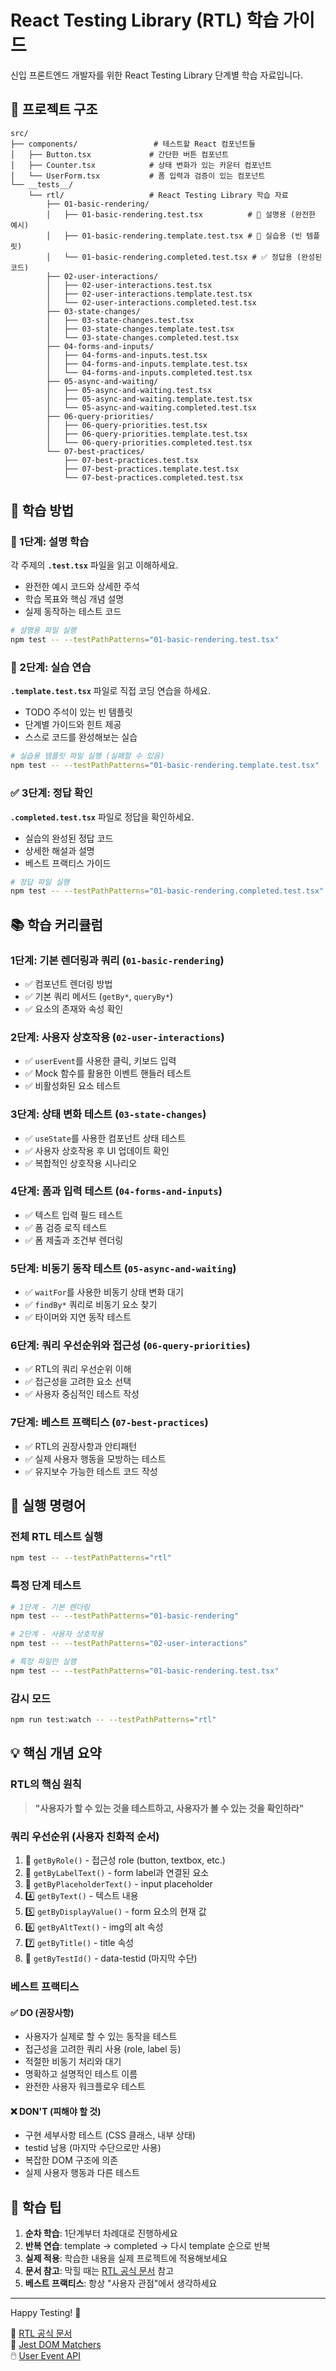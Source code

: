 # React Testing Library (RTL) 학습 가이드

신입 프론트엔드 개발자를 위한 React Testing Library 단계별 학습 자료입니다.

## 📁 프로젝트 구조

```
src/
├── components/                 # 테스트할 React 컴포넌트들
│   ├── Button.tsx             # 간단한 버튼 컴포넌트
│   ├── Counter.tsx            # 상태 변화가 있는 카운터 컴포넌트
│   └── UserForm.tsx           # 폼 입력과 검증이 있는 컴포넌트
└── __tests__/
    └── rtl/                   # React Testing Library 학습 자료
        ├── 01-basic-rendering/
        │   ├── 01-basic-rendering.test.tsx          # 📖 설명용 (완전한 예시)
        │   ├── 01-basic-rendering.template.test.tsx # 📝 실습용 (빈 템플릿)
        │   └── 01-basic-rendering.completed.test.tsx # ✅ 정답용 (완성된 코드)
        ├── 02-user-interactions/
        │   ├── 02-user-interactions.test.tsx
        │   ├── 02-user-interactions.template.test.tsx
        │   └── 02-user-interactions.completed.test.tsx
        ├── 03-state-changes/
        │   ├── 03-state-changes.test.tsx
        │   ├── 03-state-changes.template.test.tsx
        │   └── 03-state-changes.completed.test.tsx
        ├── 04-forms-and-inputs/
        │   ├── 04-forms-and-inputs.test.tsx
        │   ├── 04-forms-and-inputs.template.test.tsx
        │   └── 04-forms-and-inputs.completed.test.tsx
        ├── 05-async-and-waiting/
        │   ├── 05-async-and-waiting.test.tsx
        │   ├── 05-async-and-waiting.template.test.tsx
        │   └── 05-async-and-waiting.completed.test.tsx
        ├── 06-query-priorities/
        │   ├── 06-query-priorities.test.tsx
        │   ├── 06-query-priorities.template.test.tsx
        │   └── 06-query-priorities.completed.test.tsx
        └── 07-best-practices/
            ├── 07-best-practices.test.tsx
            ├── 07-best-practices.template.test.tsx
            └── 07-best-practices.completed.test.tsx
```

## 🎯 학습 방법

### 📖 1단계: 설명 학습
각 주제의 **`.test.tsx`** 파일을 읽고 이해하세요.
- 완전한 예시 코드와 상세한 주석
- 학습 목표와 핵심 개념 설명
- 실제 동작하는 테스트 코드

```bash
# 설명용 파일 실행
npm test -- --testPathPatterns="01-basic-rendering.test.tsx"
```

### 📝 2단계: 실습 연습
**`.template.test.tsx`** 파일로 직접 코딩 연습을 하세요.
- TODO 주석이 있는 빈 템플릿
- 단계별 가이드와 힌트 제공
- 스스로 코드를 완성해보는 실습

```bash
# 실습용 템플릿 파일 실행 (실패할 수 있음)
npm test -- --testPathPatterns="01-basic-rendering.template.test.tsx"
```

### ✅ 3단계: 정답 확인
**`.completed.test.tsx`** 파일로 정답을 확인하세요.
- 실습의 완성된 정답 코드
- 상세한 해설과 설명
- 베스트 프랙티스 가이드

```bash
# 정답 파일 실행
npm test -- --testPathPatterns="01-basic-rendering.completed.test.tsx"
```

## 📚 학습 커리큘럼

### 1단계: 기본 렌더링과 쿼리 (`01-basic-rendering`)
- ✅ 컴포넌트 렌더링 방법
- ✅ 기본 쿼리 메서드 (`getBy*`, `queryBy*`)
- ✅ 요소의 존재와 속성 확인

### 2단계: 사용자 상호작용 (`02-user-interactions`)
- ✅ `userEvent`를 사용한 클릭, 키보드 입력
- ✅ Mock 함수를 활용한 이벤트 핸들러 테스트
- ✅ 비활성화된 요소 테스트

### 3단계: 상태 변화 테스트 (`03-state-changes`)
- ✅ `useState`를 사용한 컴포넌트 상태 테스트
- ✅ 사용자 상호작용 후 UI 업데이트 확인
- ✅ 복합적인 상호작용 시나리오

### 4단계: 폼과 입력 테스트 (`04-forms-and-inputs`)
- ✅ 텍스트 입력 필드 테스트
- ✅ 폼 검증 로직 테스트
- ✅ 폼 제출과 조건부 렌더링

### 5단계: 비동기 동작 테스트 (`05-async-and-waiting`)
- ✅ `waitFor`를 사용한 비동기 상태 변화 대기
- ✅ `findBy*` 쿼리로 비동기 요소 찾기
- ✅ 타이머와 지연 동작 테스트

### 6단계: 쿼리 우선순위와 접근성 (`06-query-priorities`)
- ✅ RTL의 쿼리 우선순위 이해
- ✅ 접근성을 고려한 요소 선택
- ✅ 사용자 중심적인 테스트 작성

### 7단계: 베스트 프랙티스 (`07-best-practices`)
- ✅ RTL의 권장사항과 안티패턴
- ✅ 실제 사용자 행동을 모방하는 테스트
- ✅ 유지보수 가능한 테스트 코드 작성

## 🚀 실행 명령어

### 전체 RTL 테스트 실행
```bash
npm test -- --testPathPatterns="rtl"
```

### 특정 단계 테스트
```bash
# 1단계 - 기본 렌더링
npm test -- --testPathPatterns="01-basic-rendering"

# 2단계 - 사용자 상호작용
npm test -- --testPathPatterns="02-user-interactions"

# 특정 파일만 실행
npm test -- --testPathPatterns="01-basic-rendering.test.tsx"
```

### 감시 모드
```bash
npm run test:watch -- --testPathPatterns="rtl"
```

## 💡 핵심 개념 요약

### RTL의 핵심 원칙
> **"사용자가 할 수 있는 것을 테스트하고, 사용자가 볼 수 있는 것을 확인하라"**

### 쿼리 우선순위 (사용자 친화적 순서)
1. 🥇 `getByRole()` - 접근성 role (button, textbox, etc.)
2. 🥈 `getByLabelText()` - form label과 연결된 요소
3. 🥉 `getByPlaceholderText()` - input placeholder
4. 4️⃣ `getByText()` - 텍스트 내용
5. 5️⃣ `getByDisplayValue()` - form 요소의 현재 값
6. 6️⃣ `getByAltText()` - img의 alt 속성
7. 7️⃣ `getByTitle()` - title 속성
8. 🔧 `getByTestId()` - data-testid (마지막 수단)

### 베스트 프랙티스

#### ✅ DO (권장사항)
- 사용자가 실제로 할 수 있는 동작을 테스트
- 접근성을 고려한 쿼리 사용 (role, label 등)
- 적절한 비동기 처리와 대기
- 명확하고 설명적인 테스트 이름
- 완전한 사용자 워크플로우 테스트

#### ❌ DON'T (피해야 할 것)
- 구현 세부사항 테스트 (CSS 클래스, 내부 상태)
- testid 남용 (마지막 수단으로만 사용)
- 복잡한 DOM 구조에 의존
- 실제 사용자 행동과 다른 테스트

## 🤝 학습 팁

1. **순차 학습**: 1단계부터 차례대로 진행하세요
2. **반복 연습**: template → completed → 다시 template 순으로 반복
3. **실제 적용**: 학습한 내용을 실제 프로젝트에 적용해보세요
4. **문서 참고**: 막힐 때는 [RTL 공식 문서](https://testing-library.com/docs/react-testing-library/intro/) 참고
5. **베스트 프랙티스**: 항상 "사용자 관점"에서 생각하세요

---

Happy Testing! 🎉

📖 [RTL 공식 문서](https://testing-library.com/docs/react-testing-library/intro/)  
🧪 [Jest DOM Matchers](https://github.com/testing-library/jest-dom)  
🖱️ [User Event API](https://testing-library.com/docs/user-event/intro)
